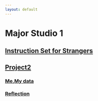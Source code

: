 ```yaml
---
layout: default
---
```


# Major Studio 1
## [Instruction Set for Strangers](./pro1.html)
## [Project2](./project2.html)
### [Me,My data](./Me,%20My%20data.html)
### [Reflection](./Reflection.html)
